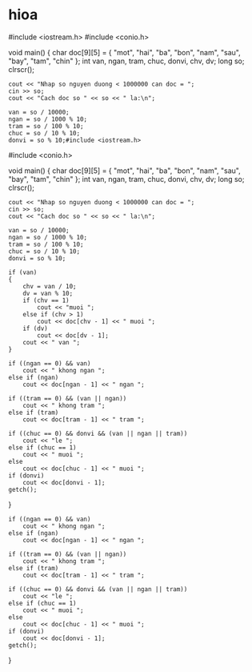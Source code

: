 # hioa
#include <iostream.h>
#include <conio.h>

void main()
{
	char doc[9][5] = { "mot", "hai", "ba", "bon", "nam", "sau", "bay", "tam", "chin" };
	int van, ngan, tram, chuc, donvi, chv, dv;
	long so;
	clrscr();

	cout << "Nhap so nguyen duong < 1000000 can doc = ";
	cin >> so;
	cout << "Cach doc so " << so << " la:\n";

	van = so / 10000;
	ngan = so / 1000 % 10;
	tram = so / 100 % 10;
	chuc = so / 10 % 10;
	donvi = so % 10;#include <iostream.h>
#include <conio.h>

void main()
{
	char doc[9][5] = { "mot", "hai", "ba", "bon", "nam", "sau", "bay", "tam", "chin" };
	int van, ngan, tram, chuc, donvi, chv, dv;
	long so;
	clrscr();

	cout << "Nhap so nguyen duong < 1000000 can doc = ";
	cin >> so;
	cout << "Cach doc so " << so << " la:\n";

	van = so / 10000;
	ngan = so / 1000 % 10;
	tram = so / 100 % 10;
	chuc = so / 10 % 10;
	donvi = so % 10;

	if (van)
	{
		chv = van / 10;
		dv = van % 10;
		if (chv == 1)
			cout << "muoi ";
		else if (chv > 1)
			cout << doc[chv - 1] << " muoi ";
		if (dv)
			cout << doc[dv - 1];
		cout << " van ";
	}

	if ((ngan == 0) && van)
		cout << " khong ngan ";
	else if (ngan)
		cout << doc[ngan - 1] << " ngan ";

	if ((tram == 0) && (van || ngan))
		cout << " khong tram ";
	else if (tram)
		cout << doc[tram - 1] << " tram ";

	if ((chuc == 0) && donvi && (van || ngan || tram))
		cout << "le ";
	else if (chuc == 1)
		cout << " muoi ";
	else
		cout << doc[chuc - 1] << " muoi ";
	if (donvi)
		cout << doc[donvi - 1];
	getch();
}

	if ((ngan == 0) && van)
		cout << " khong ngan ";
	else if (ngan)
		cout << doc[ngan - 1] << " ngan ";

	if ((tram == 0) && (van || ngan))
		cout << " khong tram ";
	else if (tram)
		cout << doc[tram - 1] << " tram ";

	if ((chuc == 0) && donvi && (van || ngan || tram))
		cout << "le ";
	else if (chuc == 1)
		cout << " muoi ";
	else
		cout << doc[chuc - 1] << " muoi ";
	if (donvi)
		cout << doc[donvi - 1];
	getch();
}
